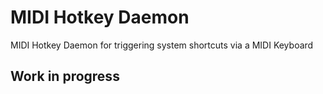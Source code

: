 # MIDI Hotkey Daemon

MIDI Hotkey Daemon for triggering system shortcuts via a MIDI Keyboard

## Work in progress
